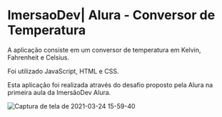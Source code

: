 # ImersaoDev| Alura - Conversor de Temperatura

A aplicação consiste em um conversor de temperatura em Kelvin, Fahrenheit e Celsius. 

Foi utilizado JavaScript, HTML e CSS.

Esta aplicação foi realizada através do desafio proposto pela Alura na primeira aula da ImersãoDev Alura.

![Captura de tela de 2021-03-24 15-59-40](https://user-images.githubusercontent.com/57800589/113212335-faedf280-924c-11eb-8e08-bb76cb8cd459.png)
